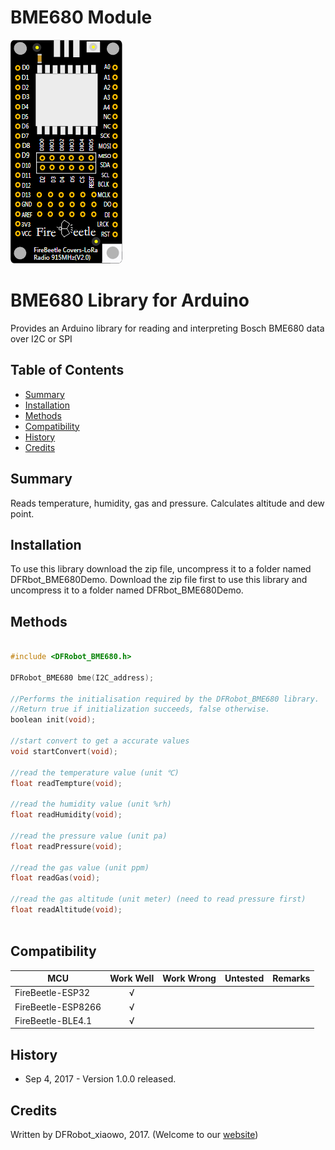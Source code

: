 # BME680 Module
![SVG1](https://raw.githubusercontent.com/DFRobot/binaryfiles/master/TEL0122/TEL0122svg1.png)

# BME680 Library for Arduino
Provides an Arduino library for reading and interpreting Bosch BME680 data over I2C or SPI

## Table of Contents

* [Summary](#summary)
* [Installation](#installation)
* [Methods](#methods)
* [Compatibility](#Compatibility)
* [History](#history)
* [Credits](#credits)
<snippet>
<content>

## Summary

Reads temperature, humidity, gas and pressure. Calculates altitude and dew point.

## Installation

To use this library download the zip file, uncompress it to a folder named DFRbot_BME680Demo. 
Download the zip file first to use this library and uncompress it to a folder named DFRbot_BME680Demo. 

## Methods

```C++

#include <DFRobot_BME680.h>

DFRobot_BME680 bme(I2C_address);

//Performs the initialisation required by the DFRobot_BME680 library.
//Return true if initialization succeeds, false otherwise.
boolean init(void);

//start convert to get a accurate values
void startConvert(void);

//read the temperature value (unit ℃)
float readTempture(void);

//read the humidity value (unit %rh)
float readHumidity(void);
	
//read the pressure value (unit pa)
float readPressure(void);

//read the gas value (unit ppm)
float readGas(void);

//read the gas altitude (unit meter) (need to read pressure first)
float readAltitude(void);
	
```
	
## Compatibility

MCU                | Work Well | Work Wrong | Untested  | Remarks
------------------ | :----------: | :----------: | :---------: | -----
FireBeetle-ESP32  |      √       |             |            | 
FireBeetle-ESP8266  |      √       |             |            | 
FireBeetle-BLE4.1 |      √       |             |            | 

## History

- Sep 4, 2017 - Version 1.0.0 released.

## Credits

Written by DFRobot_xiaowo, 2017. (Welcome to our [website](https://www.dfrobot.com/))
